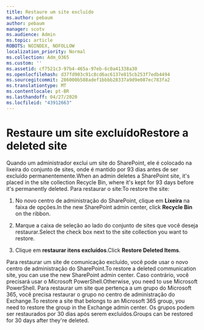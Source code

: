 ```yaml
---
title: Restaure um site excluído
ms.author: pebaum
author: pebaum
manager: scotv
ms.audience: Admin
ms.topic: article
ROBOTS: NOINDEX, NOFOLLOW
localization_priority: Normal
ms.collection: Adm_O365
ms.custom: ''
ms.assetid: cf7521c3-97b4-465a-97eb-6c0a41338a30
ms.openlocfilehash: d37fd903c91c8cd6ac6137e815cb253f7edb4494
ms.sourcegitcommit: 286000b588adef1bbbb28337a9d9e087ec783fa2
ms.translationtype: MT
ms.contentlocale: pt-BR
ms.lasthandoff: 04/27/2020
ms.locfileid: "43912663"
---
```

# <a name="restore-a-deleted-site"></a><span data-ttu-id="35167-102">Restaure um site excluído</span><span class="sxs-lookup"><span data-stu-id="35167-102">Restore a deleted site</span></span>

<span data-ttu-id="35167-103">Quando um administrador exclui um site do SharePoint, ele é colocado na lixeira do conjunto de sites, onde é mantido por 93 dias antes de ser excluído permanentemente.</span><span class="sxs-lookup"><span data-stu-id="35167-103">When an admin deletes a SharePoint site, it's placed in the site collection Recycle Bin, where it's kept for 93 days before it's permanently deleted.</span></span> <span data-ttu-id="35167-104">Para restaurar o site:</span><span class="sxs-lookup"><span data-stu-id="35167-104">To restore the site:</span></span>
  
1. <span data-ttu-id="35167-105">No novo centro de administração do SharePoint, clique em **Lixeira** na faixa de opções.</span><span class="sxs-lookup"><span data-stu-id="35167-105">In the new SharePoint admin center, click **Recycle Bin** on the ribbon.</span></span> 
    
2. <span data-ttu-id="35167-106">Marque a caixa de seleção ao lado do conjunto de sites que você deseja restaurar.</span><span class="sxs-lookup"><span data-stu-id="35167-106">Select the check box next to the site collection you want to restore.</span></span>
    
3. <span data-ttu-id="35167-107">Clique em **restaurar itens excluídos**.</span><span class="sxs-lookup"><span data-stu-id="35167-107">Click **Restore Deleted Items**.</span></span>
    
<span data-ttu-id="35167-108">Para restaurar um site de comunicação excluído, você pode usar o novo centro de administração do SharePoint.</span><span class="sxs-lookup"><span data-stu-id="35167-108">To restore a deleted communication site, you can use the new SharePoint admin center.</span></span> <span data-ttu-id="35167-109">Caso contrário, você precisará usar o Microsoft PowerShell.</span><span class="sxs-lookup"><span data-stu-id="35167-109">Otherwise, you need to use Microsoft PowerShell.</span></span> <span data-ttu-id="35167-110">Para restaurar um site que pertença a um grupo do Microsoft 365, você precisa restaurar o grupo no centro de administração do Exchange.</span><span class="sxs-lookup"><span data-stu-id="35167-110">To restore a site that belongs to an Microsoft 365 group, you need to restore the group in the Exchange admin center.</span></span> <span data-ttu-id="35167-111">Os grupos podem ser restaurados por 30 dias após serem excluídos.</span><span class="sxs-lookup"><span data-stu-id="35167-111">Groups can be restored for 30 days after they're deleted.</span></span>
  

